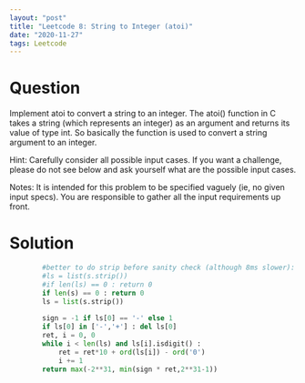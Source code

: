 ```yaml
---
layout: "post"
title: "Leetcode 8: String to Integer (atoi)"
date: "2020-11-27"
tags: Leetcode
---
```


# Question
Implement atoi to convert a string to an integer. The atoi() function in C takes a string (which represents an integer) as an argument and returns its value of type int. So basically the function is used to convert a string argument to an integer.

Hint: Carefully consider all possible input cases. If you want a challenge, please do not see below and ask yourself what are the possible input cases.

Notes: It is intended for this problem to be specified vaguely (ie, no given input specs). You are responsible to gather all the input requirements up front.


# Solution

```python
        #better to do strip before sanity check (although 8ms slower):
        #ls = list(s.strip())
        #if len(ls) == 0 : return 0
        if len(s) == 0 : return 0
        ls = list(s.strip())
        
        sign = -1 if ls[0] == '-' else 1
        if ls[0] in ['-','+'] : del ls[0]
        ret, i = 0, 0
        while i < len(ls) and ls[i].isdigit() :
            ret = ret*10 + ord(ls[i]) - ord('0')
            i += 1
        return max(-2**31, min(sign * ret,2**31-1))
```

